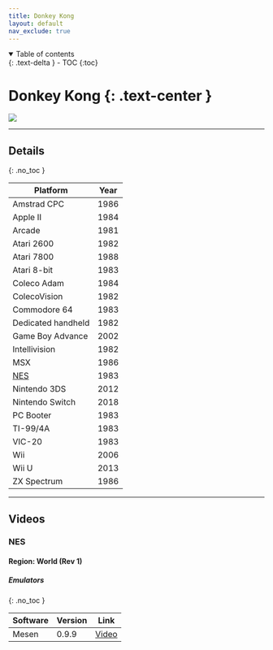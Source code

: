```yaml
---
title: Donkey Kong
layout: default
nav_exclude: true
---
```


<details open markdown="block">
  <summary>
    Table of contents
  </summary>
  {: .text-delta }
- TOC
{:toc}
</details>

# Donkey Kong {: .text-center }
![](https://cdn.mobygames.com/covers/6995151-donkey-kong-arcade-front-cover.jpg)

---

## Details
{: .no_toc }

<table>
<thead>
	<tr>
		<th>Platform</th>
		<th>Year</th>
	</tr>
</thead>
<tbody>
	<tr>
		<td>Amstrad CPC</td>
		<td>1986</td>
	</tr>
	<tr>
		<td>Apple II</td>
		<td>1984</td>
	</tr>
	<tr>
		<td>Arcade</td>
		<td>1981</td>
	</tr>
	<tr>
		<td>Atari 2600</td>
		<td>1982</td>
	</tr>
	<tr>
		<td>Atari 7800</td>
		<td>1988</td>
	</tr>
	<tr>
		<td>Atari 8-bit</td>
		<td>1983</td>
	</tr>
	<tr>
		<td>Coleco Adam</td>
		<td>1984</td>
	</tr>
	<tr>
		<td>ColecoVision</td>
		<td>1982</td>
	</tr>
	<tr>
		<td>Commodore 64</td>
		<td>1983</td>
	</tr>
	<tr>
		<td>Dedicated handheld</td>
		<td>1982</td>
	</tr>
	<tr>
		<td>Game Boy Advance</td>
		<td>2002</td>
	</tr>
	<tr>
		<td>Intellivision</td>
		<td>1982</td>
	</tr>
	<tr>
		<td>MSX</td>
		<td>1986</td>
	</tr>
	<tr>
		<td><a href="https://alfygame.github.io/games/multi/1/donkey_kong.html#nes">NES</a></td>
		<td>1983</td>
	</tr>
	<tr>
		<td>Nintendo 3DS</td>
		<td>2012</td>
	</tr>
	<tr>
		<td>Nintendo Switch</td>
		<td>2018</td>
	</tr>
	<tr>
		<td>PC Booter</td>
		<td>1983</td>
	</tr>
	<tr>
		<td>TI-99/4A</td>
		<td>1983</td>
	</tr>
	<tr>
		<td>VIC-20</td>
		<td>1983</td>
	</tr>
	<tr>
		<td>Wii</td>
		<td>2006</td>
	</tr>
	<tr>
		<td>Wii U</td>
		<td>2013</td>
	</tr>
	<tr>
		<td>ZX Spectrum</td>
		<td>1986</td>
	</tr>
</tbody>
</table>

---

## Videos

### NES
#### Region: World (Rev 1)
##### Emulators
{: .no_toc }

<table>
<thead>
	<tr>
		<th>Software</th>
		<th>Version</th>
		<th>Link</th>
	</tr>
</thead>
<tbody>
	<tr>
		<td>Mesen</td>
		<td>0.9.9</td>
		<td><a href="https://youtu.be/MFQlfGHPC_w" target="_blank">Video</a></td>
	</tr>
</tbody>
</table>


